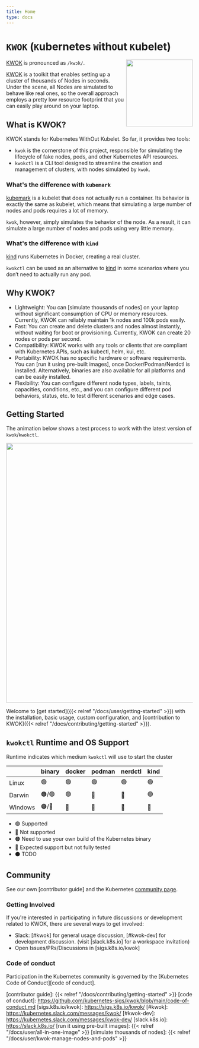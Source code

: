 ```yaml
---
title: Home
type: docs
---
```


# `KWOK` (`K`ubernetes `W`ith`O`ut `K`ubelet)

<img align="right" width="180px" src="/favicon.svg">

[KWOK] is pronounced as `/kwɔk/`.

[KWOK] is a toolkit that enables setting up a cluster of thousands of Nodes in seconds.
Under the scene, all Nodes are simulated to behave like real ones, so the overall approach employs
a pretty low resource footprint that you can easily play around on your laptop.

## What is KWOK?

KWOK stands for Kubernetes WithOut Kubelet. So far, it provides two tools:

- `kwok` is the cornerstone of this project, responsible for simulating the lifecycle of fake nodes, pods, and other Kubernetes API resources.
- `kwokctl` is a CLI tool designed to streamline the creation and management of clusters, with nodes simulated by `kwok`.

### What's the difference with `kubemark`

[kubemark] is a kubelet that does not actually run a container. Its behavior is exactly the same as kubelet,
which means that simulating a large number of nodes and pods requires a lot of memory.

`kwok`, however, simply simulates the behavior of the node. As a result, it can simulate a large number of nodes and pods using very little memory.

### What's the difference with `kind`

[kind] runs Kubernetes in Docker, creating a real cluster.

`kwokctl` can be used as an alternative to [kind] in some scenarios where you don’t need to actually run any pod.

## Why KWOK?

- Lightweight: You can [simulate thousands of nodes] on your laptop without significant consumption of CPU or memory resources.
Currently, KWOK can reliably maintain 1k nodes and 100k pods easily.
- Fast: You can create and delete clusters and nodes almost instantly, without waiting for boot or provisioning.
Currently, KWOK can create 20 nodes or pods per second.
- Compatibility: KWOK works with any tools or clients that are compliant with Kubernetes APIs, such as kubectl, helm, kui, etc.
- Portability: KWOK has no specific hardware or software requirements. You can [run it using pre-built images], once Docker/Podman/Nerdctl is installed. Alternatively, binaries are also available for all platforms and can be easily installed.
- Flexibility: You can configure different node types, labels, taints, capacities, conditions, etc., and you can configure different pod behaviors, status, etc. to test different scenarios and edge cases.

## Getting Started

The animation below shows a test process to work with the latest version of `kwok`/`kwokctl`.

<img width="700px" src="/img/demo/manage-clusters.svg">

Welcome to [get started]({{< relref "/docs/user/getting-started" >}}) with the installation, basic usage, custom configuration,
and [contribution to KWOK]({{< relref "/docs/contributing/getting-started" >}}).

## `kwokctl` Runtime and OS Support

Runtime indicates which medium `kwokctl` will use to start the cluster

|         | binary | docker | podman | nerdctl | kind |
| ------- | ------ | ------ | ------ | ------- | ---- |
| Linux   | 🟢      | 🟢      | 🟢      | 🟢       | 🟢    |
| Darwin  | 🟠/🟢    | 🟢      | 🔵      | 🔵       | 🟢    |
| Windows | 🟠/🔵    | 🔵      | 🔵      | 🔵       | 🔵    |

- 🟢 Supported
- 🔴 Not supported
- 🟠 Need to use your own build of the Kubernetes binary
- 🔵 Expected support but not fully tested
- ⚫ TODO

## Community

See our own [contributor guide] and the Kubernetes [community page].

### Getting Involved

If you're interested in participating in future discussions or development related to KWOK, there are several ways to get involved:

- Slack: [#kwok] for general usage discussion, [#kwok-dev] for development discussion. (visit [slack.k8s.io] for a workspace invitation)
- Open Issues/PRs/Discussions in [sigs.k8s.io/kwok]

### Code of conduct

Participation in the Kubernetes community is governed by the [Kubernetes Code of Conduct][code of conduct].

[KWOK]: https://sigs.k8s.io/kwok
[kind]: https://github.com/kubernetes-sigs/kind
[kubemark]: https://github.com/kubernetes/kubernetes/tree/master/test/kubemark
[community page]: https://kubernetes.io/community/
[contributor guide]: {{< relref "/docs/contributing/getting-started" >}}
[code of conduct]: https://github.com/kubernetes-sigs/kwok/blob/main/code-of-conduct.md
[sigs.k8s.io/kwok]: https://sigs.k8s.io/kwok/
[#kwok]: https://kubernetes.slack.com/messages/kwok/
[#kwok-dev]: https://kubernetes.slack.com/messages/kwok-dev/
[slack.k8s.io]: https://slack.k8s.io/
[run it using pre-built images]: {{< relref "/docs/user/all-in-one-image" >}}
[simulate thousands of nodes]: {{< relref "/docs/user/kwok-manage-nodes-and-pods" >}}
